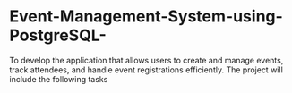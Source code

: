# Event-Management-System-using-PostgreSQL-
To develop the application that allows users to create and manage events, track attendees, and handle event registrations efficiently. The project will include the following tasks
